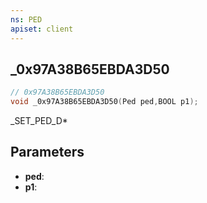 ```yaml
---
ns: PED
apiset: client
---
```

## _0x97A38B65EBDA3D50

```c
// 0x97A38B65EBDA3D50
void _0x97A38B65EBDA3D50(Ped ped,BOOL p1);
```

_SET_PED_D*

## Parameters
* **ped**:
* **p1**: